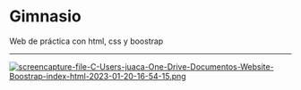 # Gimnasio
Web de práctica con html, css y boostrap
___
[![screencapture-file-C-Users-juaca-One-Drive-Documentos-Website-Boostrap-index-html-2023-01-20-16-54-15.png](https://i.postimg.cc/0jkcFjnR/screencapture-file-C-Users-juaca-One-Drive-Documentos-Website-Boostrap-index-html-2023-01-20-16-54-15.png)](https://postimg.cc/HcNw7pFB)
